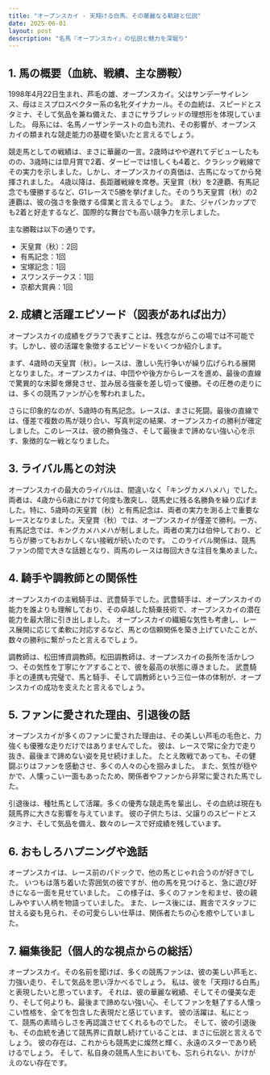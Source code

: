 ```yaml
---
title: "オープンスカイ - 天翔ける白馬、その華麗なる軌跡と伝説"
date: 2025-06-01
layout: post
description: "名馬『オープンスカイ』の伝説と魅力を深堀り"
---
```


## 1. 馬の概要（血統、戦績、主な勝鞍）

1998年4月22日生まれ、芦毛の雄、オープンスカイ。父はサンデーサイレンス、母はミスプロスペクター系の名牝ダイナカール。その血統は、スピードとスタミナ、そして気品を兼ね備えた、まさにサラブレッドの理想形を体現していました。  母系には、名馬ノーザンテーストの血も流れ、その影響が、オープンスカイの類まれな競走能力の基礎を築いたと言えるでしょう。

競走馬としての戦績は、まさに華麗の一言。2歳時はやや遅れてデビューしたものの、3歳時には皐月賞で2着、ダービーでは惜しくも4着と、クラシック戦線でその実力を示しました。しかし、オープンスカイの真価は、古馬になってから発揮されました。  4歳以降は、長距離戦線を席巻。天皇賞（秋）を2連覇、有馬記念でも優勝するなど、G1レースで5勝を挙げました。そのうち天皇賞（秋）の2連覇は、彼の強さを象徴する偉業と言えるでしょう。  また、ジャパンカップでも2着と好走するなど、国際的な舞台でも高い競争力を示しました。

主な勝鞍は以下の通りです。

* 天皇賞（秋）：2回
* 有馬記念：1回
* 宝塚記念：1回
* スワンステークス：1回
* 京都大賞典：1回


## 2. 成績と活躍エピソード（図表があれば出力）

オープンスカイの成績をグラフで表すことは、残念ながらこの場では不可能です。しかし、彼の活躍を象徴するエピソードをいくつか紹介します。

まず、4歳時の天皇賞（秋）。レースは、激しい先行争いが繰り広げられる展開となりました。オープンスカイは、中団やや後方からレースを進め、最後の直線で驚異的な末脚を爆発させ、並み居る強豪を差し切って優勝。その圧巻の走りには、多くの競馬ファンが心を奪われました。

さらに印象的なのが、5歳時の有馬記念。レースは、まさに死闘。最後の直線では、僅差で複数の馬が競り合い、写真判定の結果、オープンスカイの勝利が確定しました。このレースは、彼の勝負強さ、そして最後まで諦めない強い心を示す、象徴的な一戦となりました。


## 3. ライバル馬との対決

オープンスカイの最大のライバルは、間違いなく「キングカメハメハ」でした。両者は、4歳から6歳にかけて何度も激突し、競馬史に残る名勝負を繰り広げました。特に、5歳時の天皇賞（秋）と有馬記念は、両者の実力を測る上で重要なレースとなりました。天皇賞（秋）では、オープンスカイが僅差で勝利。一方、有馬記念では、キングカメハメハが制しました。両者の実力は伯仲しており、どちらが勝ってもおかしくない接戦が続いたのです。  このライバル関係は、競馬ファンの間で大きな話題となり、両馬のレースは毎回大きな注目を集めました。


## 4. 騎手や調教師との関係性

オープンスカイの主戦騎手は、武豊騎手でした。武豊騎手は、オープンスカイの能力を誰よりも理解しており、その卓越した騎乗技術で、オープンスカイの潜在能力を最大限に引き出しました。  オープンスカイの繊細な気性も考慮し、レース展開に応じて柔軟に対応するなど、馬との信頼関係を築き上げていたことが、数々の勝利に繋がったと言えるでしょう。

調教師は、松田博資調教師。松田調教師は、オープンスカイの長所を活かしつつ、その気性を丁寧にケアすることで、彼を最高の状態に導きました。  武豊騎手との連携も完璧で、馬と騎手、そして調教師という三位一体の体制が、オープンスカイの成功を支えたと言えるでしょう。


## 5. ファンに愛された理由、引退後の話

オープンスカイが多くのファンに愛された理由は、その美しい芦毛の毛色と、力強くも優雅な走りだけではありませんでした。  彼は、レースで常に全力で走り抜き、最後まで諦めない姿を見せ続けました。  たとえ敗戦であっても、その健闘ぶりはファンを感動させ、多くの人々の心を掴みました。  また、気性が穏やかで、人懐っこい一面もあったため、関係者やファンから非常に愛された馬でした。

引退後は、種牡馬として活躍。多くの優秀な競走馬を輩出し、その血統は現在も競馬界に大きな影響を与えています。  彼の子供たちは、父譲りのスピードとスタミナ、そして気品を備え、数々のレースで好成績を残しています。


## 6. おもしろハプニングや逸話

オープンスカイは、レース前のパドックで、他の馬とじゃれ合うのが好きでした。  いつもは落ち着いた雰囲気の彼ですが、他の馬を見つけると、急に遊び好きになる一面を見せていました。  この様子は、多くのファンを和ませ、彼の親しみやすい人柄を物語っていました。  また、レース後には、厩舎でスタッフに甘える姿も見られ、その可愛らしい仕草は、関係者たちの心を癒やしていました。


## 7. 編集後記（個人的な視点からの総括）

オープンスカイ。その名前を聞けば、多くの競馬ファンは、彼の美しい芦毛と、力強い走り、そして気品を思い浮かべるでしょう。  私は、彼を「天翔ける白馬」と表現したいと思っています。  それは、彼の華麗な戦績、そしてその優美な走り、そして何よりも、最後まで諦めない強い心、そしてファンを魅了する人懐っこい性格を、全てを包含した表現だと感じています。  彼の活躍は、私にとって、競馬の素晴らしさを再認識させてくれるものでした。  そして、彼の引退後も、その血統を通じて競馬界に貢献し続けていることは、まさに伝説と言えるでしょう。  彼の存在は、これからも競馬史に燦然と輝く、永遠のスターであり続けるでしょう。  そして、私自身の競馬人生においても、忘れられない、かけがえのない存在です。

